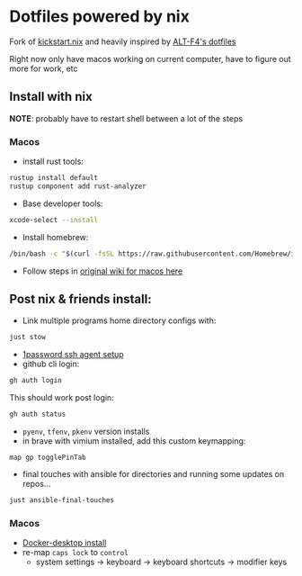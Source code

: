 # Dotfiles powered by nix

Fork of [kickstart.nix](https://github.com/ALT-F4-LLC/kickstart.nix) and heavily inspired by
[ALT-F4's dotfiles](https://github.com/ALT-F4-LLC/dotfiles-nixos)

Right now only have macos working on current computer, have to figure out more for work, etc

## Install with nix

**NOTE**: probably have to restart shell between a lot of the steps

### Macos
- install rust tools:
```zsh
rustup install default
rustup component add rust-analyzer
```
- Base developer tools:
```zsh
xcode-select --install
```
- Install homebrew:
```zsh
/bin/bash -c "$(curl -fsSL https://raw.githubusercontent.com/Homebrew/install/HEAD/install.sh)"
```
- Follow steps in [original wiki for macos here](/docs/OG_README.md)

## Post nix & friends install:
- Link multiple programs home directory configs with:
```zsh
just stow
```
- [1password ssh agent setup](https://developer.1password.com/docs/ssh/get-started/#step-3-turn-on-the-1password-ssh-agent)
- github cli login:
```zsh
gh auth login
```
This should work post login:
```zsh
gh auth status
```
- `pyenv`, `tfenv`, `pkenv` version installs
- in brave with vimium installed, add this custom keymapping:
```
map gp togglePinTab
```
- final touches with ansible for directories and running some updates on repos...
```zsh
just ansible-final-touches
```

### Macos
- [Docker-desktop install](https://docs.docker.com/desktop/install/mac-install/)
- re-map `caps lock` to `control`
    - system settings -> keyboard -> keyboard shortcuts -> modifier keys
